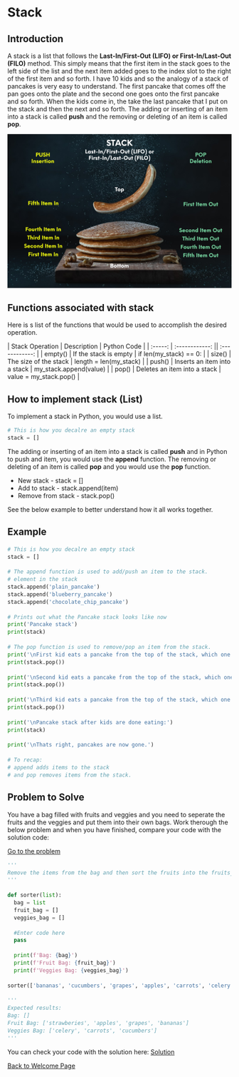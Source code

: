 # Stack

## Introduction
A stack is a list that follows the **Last-In/First-Out (LIFO) or First-In/Last-Out (FILO)** method. This simply means that the first item in the stack goes to the left side of the list and the next item added goes to the index slot to the right of the first item and so forth. I have 10 kids and so the analogy of a stack of pancakes is very easy to understand. The first pancake that comes off the pan goes onto the plate and the second one goes onto the first pancake and so forth. When the kids come in, the take the last pancake that I put on the stack and then the next and so forth. The adding or inserting of an item into a stack is called **push** and the removing or deleting of an item is called **pop**.

![Pancake analogy of a stack](stack.png)

## Functions associated with stack

Here is s list of the functions that would be used to accomplish the desired operation.

|   Stack Operation   |      Description      | Python Code |
| :-----: | :------------: || :------------: |
| empty() | If the stack is empty | if len(my_stack) == 0: |
|  size()   |     The size of the stack     | length = len(my_stack) |
|  push()  |     Inserts an item into a stack     | my_stack.append(value) |
|  pop()  |     Deletes an item into a stack      | value = my_stack.pop() |

## How to implement stack (List)

To implement a stack in Python, you would use a list. 
```python
# This is how you decalre an empty stack
stack = [] 
```
The adding or inserting of an item into a stack is called **push** and in Python to push and item, you would use the **append** function. The removing or deleting of an item is called **pop** and you would use the **pop** function. 

- New stack - stack = []
- Add to stack - stack.append(item)
- Remove from stack - stack.pop()

See the below example  to better understand how it all works together.

## Example

```python
# This is how you decalre an empty stack
stack = []

# The append function is used to add/push an item to the stack.
# element in the stack
stack.append('plain_pancake')
stack.append('blueberry_pancake')
stack.append('chocolate_chip_pancake')

# Prints out what the Pancake stack looks like now
print('Pancake stack')
print(stack)

# The pop function is used to remove/pop an item from the stack.
print('\nFirst kid eats a pancake from the top of the stack, which one was eaten?')
print(stack.pop())

print('\nSecond kid eats a pancake from the top of the stack, which one was eaten?')
print(stack.pop())

print('\nThird kid eats a pancake from the top of the stack, which one was eaten?')
print(stack.pop())

print('\nPancake stack after kids are done eating:')
print(stack)

print('\nThats right, pancakes are now gone.')

# To recap:
# append adds items to the stack 
# and pop removes items from the stack.
```

## Problem to Solve

You have a bag filled with fruits and veggies and you need to seperate the fruits and the veggies and put them into their own bags. Work therough the below problem and when you have finished, compare your code with the solution code:

[Go to the problem](/s-problem_solution.py)

```python
'''
Remove the items from the bag and then sort the fruits into the fruits_bag and the veggies into the veggies_bag.
'''

def sorter(list):
  bag = list
  fruit_bag = []
  veggies_bag = []
  
  #Enter code here
  pass
    
  print(f'Bag: {bag}')
  print(f'Fruit Bag: {fruit_bag}')
  print(f'Veggies Bag: {veggies_bag}')

sorter(['bananas', 'cucumbers', 'grapes', 'apples', 'carrots', 'celery', 'strawberies'])

'''
Expected results:
Bag: []
Fruit Bag: ['strawberies', 'apples', 'grapes', 'bananas']
Veggies Bag: ['celery', 'carrots', 'cucumbers']
'''
```

You can check your code with the solution here: [Solution](/s-problem_solution.py)

[Back to Welcome Page](/0-welcome.md)